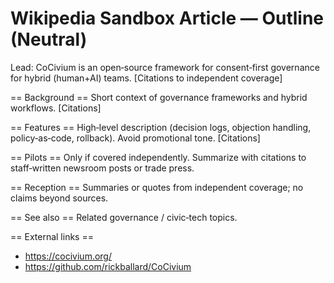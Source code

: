 # Wikipedia Sandbox Article — Outline (Neutral)
Lead: CoCivium is an open‑source framework for consent‑first governance for hybrid (human+AI) teams. [Citations to independent coverage]

== Background ==
Short context of governance frameworks and hybrid workflows. [Citations]

== Features ==
High‑level description (decision logs, objection handling, policy‑as‑code, rollback). Avoid promotional tone. [Citations]

== Pilots ==
Only if covered independently. Summarize with citations to staff‑written newsroom posts or trade press.

== Reception ==
Summaries or quotes from independent coverage; no claims beyond sources.

== See also ==
Related governance / civic‑tech topics.

== External links ==
* https://cocivium.org/
* https://github.com/rickballard/CoCivium
